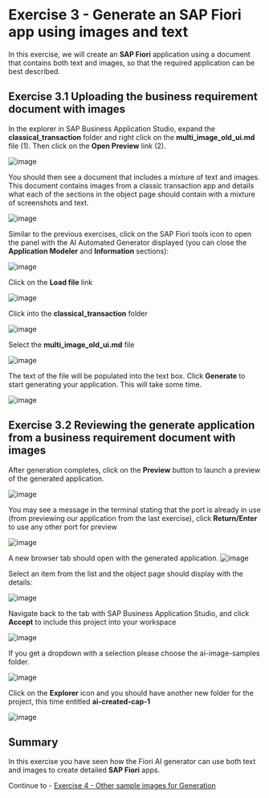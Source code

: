 #  Exercise 3 - Generate an SAP Fiori app using images and text


In this exercise, we will create an **SAP Fiori** application using a document that contains both text and images, so that the required application can be best described.


## Exercise 3.1 Uploading the business requirement document with images

In the explorer in SAP Business Application Studio, expand the **classical_transaction** folder and right click on the **multi_image_old_ui.md** file (1).  Then click on the **Open Preview** link (2).

![image](ex3img1.png)

You should then see a document that includes a mixture of text and images.  This document contains images from a classic transaction app and details what each of the sections in the object page should contain with a mixture of screenshots and text.

![image](ex3img2.png)

Similar to the previous exercises, click on the SAP Fiori tools icon to open the panel with the AI Automated Generator displayed (you can close the **Application Modeler** and **Information** sections):

![image](ex3img3.png)

Click on the **Load file** link

![image](ex3img4.png)

Click into the **classical_transaction** folder

![image](ex3img5.png)

Select the **multi_image_old_ui.md** file

![image](ex3img6.png)

The text of the file will be populated into the text box.  Click **Generate** to start generating your application.  This will take some time.

![image](ex3img7.png)

## Exercise 3.2 Reviewing the generate application from a business requirement document with images

After generation completes, click on the **Preview** button to launch a preview of the generated application.  

![image](ex3img8.png)

You may see a message in the terminal stating that the port is already in use (from previewing our application from the last exercise), click **Return/Enter** to use any other port for preview

![image](ex3img9.png)

A new browser tab should open with the generated application. 
![image](ex3img10.png)

Select an item from the list and the object page should display with the details:

![image](ex3img11.png)

Navigate back to the tab with SAP Business Application Studio, and click **Accept** to include this project into your workspace


![image](ex3img12-2.png)

If you get a dropdown with a selection please choose the ai-image-samples folder.

![image](ex2img132.png)

Click on the **Explorer** icon and you should have another new folder for the project, this time entitled **ai-created-cap-1**

![image](ex3img13.png)

## Summary

In this exercise you have seen how the Fiori AI generator can use both text and images to create detailed **SAP Fiori** apps.

Continue to - [Exercise 4 - Other sample images for Generation](../ex4/README.md)
